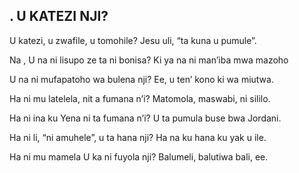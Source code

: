 ## . U KATEZI NJI?

U katezi, u zwafile, u tomohile?
Jesu uli, “ta kuna u pumule”.


Na , U na ni lisupo ze ta ni bonisa?
Ki ya na ni man’iba mwa mazoho


U na ni mufapatoho wa bulena nji?
Ee, u ten’ kono ki wa miutwa.


Ha ni mu latelela, nit a fumana n’i?
Matomola, maswabi, ni sililo.


Ha ni ina ku Yena ni ta fumana n’i?
U ta pumula buse bwa Jordani.


Ha ni li, “ni amuhele”, u ta hana nji?
Ha na ku hana ku yak u ile.


Ha ni mu mamela U ka ni fuyola nji?
Balumeli, balutiwa bali, ee.


